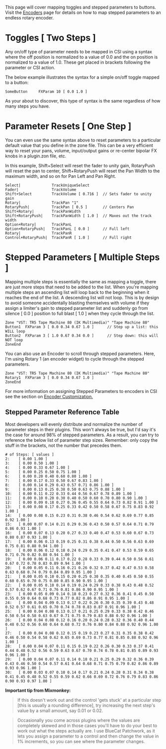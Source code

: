 This page will cover mapping toggles and stepped parameters to buttons. Visit the [Encoders](https://github.com/GeoffAWaddington/CSIWiki/wiki/Message-Generators#Encoders) page for details on how to map stepped parameters to an endless rotary encoder.

# Toggles [ Two Steps ]

Any on/off type of parameter needs to be mapped in CSI using a syntax where the off position is normalized to a value of 0.0 and the on position is normalized to a value of 1.0. These get placed in brackets following the parameter or CSI action. 

The below example illustrates the syntax for a simple on/off toggle mapped to a button:
```
SomeButton     FXParam 10 [ 0.0 1.0 ]
```
As your about to discover, this type of syntax is the same regardless of how many steps you have.

# Parameter Resets [ One Step ]
You can even use the same syntax above to reset parameters to a particular default value that you define in the zone file. This can be a very efficient way to reset your pans, volume, input/output gains or re-center bipolar FX knobs in a plugin.zon file, etc.

In this example, Shift+Select will reset the fader to unity gain, RotaryPush will reset the pan to center, Shift+RotaryPush will reset the Pan Width to the maximum width, and so on for Pan Left and Pan Right.
```
Select|              TrackUniqueSelect
Fader|               TrackVolume        
Shift+Select         TrackVolume [ 0.716 ]  // Sets fader to unity gain
Rotary|              TrackPan "1"
RotaryPush|          TrackPan [ 0.5 ]       // Centers Pan
Shift+Rotary|        TrackPanWidth
Shift+RotaryPush|    TrackPanWidth [ 1.0 ]  // Maxes out the track width
Option+Rotary|       TrackPanL 
Option+RotaryPush|   TrackPanL [ 0.0 ]      // Full left
Rotary|              TrackPanR
Control+RotaryPush|  TrackPanR [ 1.0 ]      // Full right
```

# Stepped Parameters [ Multiple Steps ]
Mapping multiple steps is essentially the same as mapping a toggle, there are just more steps that need to be added to the list. When you're mapping multiple steps an ascending list will loop back to the beginning when it reaches the end of the list. A descending list will not loop. This is by design to avoid someone accidentally blasting themselves with volume if they assign a limiter's gain to stepped parameter list and suddenly go from silence [ 0.0 ] position to full blast [ 1.0 ] when they cycle through the list.

```
Zone "VST: TR5 Tape Machine 80 (IK Multimedia)" "Tape Machine 80"
Button1  FXParam 3 [ 0.0 0.34 0.67 1.0 ]      // Step up a list: this WILL loop
Button2  FXParam 3 [ 1.0 0.67 0.34 0.0 ]      // Step down: this will NOT loop
ZoneEnd
```

You can also use an Encoder to scroll through stepped parameters. Here, I'm using Rotary 1 (an encoder widget) to cycle through the stepped parameters.
```
Zone "VST: TR5 Tape Machine 80 (IK Multimedia)" "Tape Machine 80"
Rotary1  FXParam 3 [ 0.0 0.34 0.67 1.0 ]
ZoneEnd
```

For more information on assigning Stepped Parameters to encoders in CSI see the section on [Encoder Customization.](https://github.com/GeoffAWaddington/CSIWiki/wiki/Message-Generators#encoder-customization)

## Stepped Parameter Reference Table
Most developers will evenly distribute and normalize the number of parameter steps in their plugins. This won't always be true, but I'd say it's the case for around 98% of stepped parameters. As a result, you can try to reference the below list of parameter step sizes. Remember: only copy the stuff in the brackets, not the number that precedes them.

```
# of Steps: [ values ]
2:    [ 0.00 1.00 ]                                                                                                                                            
3:    [ 0.00 0.50 1.00 ]                                                                                                                                       
4:    [ 0.00 0.33 0.67 1.00 ]                                                                                                                                  
5:    [ 0.00 0.25 0.50 0.75 1.00 ]                                                                                                                             
6:    [ 0.00 0.20 0.40 0.60 0.80 1.00 ]                                                                                                                        
7:    [ 0.00 0.17 0.33 0.50 0.67 0.83 1.00 ]                                                                                                                   
8:    [ 0.00 0.14 0.29 0.43 0.57 0.71 0.86 1.00 ]                                                                                                              
9:    [ 0.00 0.13 0.25 0.38 0.50 0.63 0.75 0.88 1.00 ]                                                                                                         
10:   [ 0.00 0.11 0.22 0.33 0.44 0.56 0.67 0.78 0.89 1.00 ]                                                                                                    
11:   [ 0.00 0.10 0.20 0.30 0.40 0.50 0.60 0.70 0.80 0.90 1.00 ]                                                                                               
12:   [ 0.00 0.09 0.18 0.27 0.36 0.45 0.55 0.64 0.73 0.82 0.91 1.00 ]                                                                                          
13:   [ 0.00 0.08 0.17 0.25 0.33 0.42 0.50 0.58 0.67 0.75 0.83 0.92 1.00 ]                                                                                     
14:   [ 0.00 0.08 0.15 0.23 0.31 0.38 0.46 0.54 0.62 0.69 0.77 0.85 0.92 1.00 ]                                                                                
15:   [ 0.00 0.07 0.14 0.21 0.29 0.36 0.43 0.50 0.57 0.64 0.71 0.79 0.86 0.93 1.00 ]                                                                           
16:   [ 0.00 0.07 0.13 0.20 0.27 0.33 0.40 0.47 0.53 0.60 0.67 0.73 0.80 0.87 0.93 1.00 ]                                                                      
17:   [ 0.00 0.06 0.13 0.19 0.25 0.31 0.38 0.44 0.50 0.56 0.63 0.69 0.75 0.81 0.88 0.94 1.00 ]                                                                 
18:   [ 0.00 0.06 0.12 0.18 0.24 0.29 0.35 0.41 0.47 0.53 0.59 0.65 0.71 0.76 0.82 0.88 0.94 1.00 ]                                                            
19:   [ 0.00 0.06 0.11 0.17 0.22 0.28 0.33 0.39 0.44 0.50 0.56 0.61 0.67 0.72 0.78 0.83 0.89 0.94 1.00 ]                                                       
20:   [ 0.00 0.05 0.11 0.16 0.21 0.26 0.32 0.37 0.42 0.47 0.53 0.58 0.63 0.68 0.74 0.79 0.84 0.89 0.95 1.00 ]                                                  
21:   [ 0.00 0.05 0.10 0.15 0.20 0.25 0.30 0.35 0.40 0.45 0.50 0.55 0.60 0.65 0.70 0.75 0.80 0.85 0.90 0.95 1.00 ]                                             
22:   [ 0.00 0.05 0.10 0.14 0.19 0.24 0.29 0.33 0.38 0.43 0.48 0.52 0.57 0.62 0.67 0.71 0.76 0.81 0.86 0.90 0.95 1.00 ]                                        
23:   [ 0.00 0.05 0.09 0.14 0.18 0.23 0.27 0.32 0.36 0.41 0.45 0.50 0.55 0.59 0.64 0.68 0.73 0.77 0.82 0.86 0.91 0.95 1.00 ]                                   
24:   [ 0.00 0.04 0.09 0.13 0.17 0.22 0.26 0.30 0.35 0.39 0.43 0.48 0.52 0.57 0.61 0.65 0.70 0.74 0.78 0.83 0.87 0.91 0.96 1.00 ]                              
25:   [ 0.00 0.04 0.08 0.13 0.17 0.21 0.25 0.29 0.33 0.38 0.42 0.46 0.50 0.54 0.58 0.63 0.67 0.71 0.75 0.79 0.83 0.88 0.92 0.96 1.00 ]                         
26:   [ 0.00 0.04 0.08 0.12 0.16 0.20 0.24 0.28 0.32 0.36 0.40 0.44 0.48 0.52 0.56 0.60 0.64 0.68 0.72 0.76 0.80 0.84 0.88 0.92 0.96 1.00 ]                    
27:   [ 0.00 0.04 0.08 0.12 0.15 0.19 0.23 0.27 0.31 0.35 0.38 0.42 0.46 0.50 0.54 0.58 0.62 0.65 0.69 0.73 0.77 0.81 0.85 0.88 0.92 0.96 1.00 ]               
28:   [ 0.00 0.04 0.07 0.11 0.15 0.19 0.22 0.26 0.30 0.33 0.37 0.41 0.44 0.48 0.52 0.56 0.59 0.63 0.67 0.70 0.74 0.78 0.81 0.85 0.89 0.93 0.96 1.00 ]          
29:   [ 0.00 0.04 0.07 0.11 0.14 0.18 0.21 0.25 0.29 0.32 0.36 0.39 0.43 0.46 0.50 0.54 0.57 0.61 0.64 0.68 0.71 0.75 0.79 0.82 0.86 0.89 0.93 0.96 1.00 ]     
30:   [ 0.00 0.03 0.07 0.10 0.14 0.17 0.21 0.24 0.28 0.31 0.34 0.38 0.41 0.45 0.48 0.52 0.55 0.59 0.62 0.66 0.69 0.72 0.76 0.79 0.83 0.86 0.90 0.93 0.97 1.00 ]
```

**Important tip from Mixmonkey:**
> If this doesn't work out and the control 'gets stuck' at a particular step [this is usually a rounding difference], try increasing the next step's value by a small amount, say 0.01 or 0.02.

> Occasionally you come across plugins where the values are completely skewed and in those cases you'll have to do your best to work out what the steps actually are. I use BlueCat Patchwork, as it lets you assign a parameter to a control and then change the value in 1% increments, so you can see where the parameter changes.